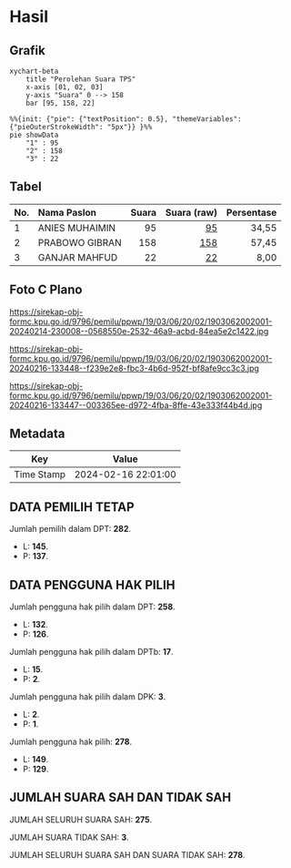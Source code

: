 # Hasil

## Grafik

```mermaid
xychart-beta
    title "Perolehan Suara TPS"
    x-axis [01, 02, 03]
    y-axis "Suara" 0 --> 158
    bar [95, 158, 22]
```

```mermaid
%%{init: {"pie": {"textPosition": 0.5}, "themeVariables": {"pieOuterStrokeWidth": "5px"}} }%%
pie showData
    "1" : 95
    "2" : 158
    "3" : 22
```

## Tabel

| No. | Nama Paslon    | Suara | Suara (raw) | Persentase |
|:--- |:-------------- | -----:| -----------:| ----------:|
| 1   | ANIES MUHAIMIN | 95    | [95][p-1]   | 34,55      |
| 2   | PRABOWO GIBRAN | 158   | [158][p-2]  | 57,45      |
| 3   | GANJAR MAHFUD  | 22    | [22][p-3]   | 8,00       |


[p-1]: https://github.com/gigit-pemilu/pemilu-2024-19-kepulauan-bangka-belitung/blob/main/pilpres/hitung-suara/sub/19-kepulauan-bangka-belitung/sub/03-bangka-selatan/sub/06-tukak-sadai/sub/2002-tukak/sub/001-tps/sub/paslon-1.txt
[p-2]: https://github.com/gigit-pemilu/pemilu-2024-19-kepulauan-bangka-belitung/blob/main/pilpres/hitung-suara/sub/19-kepulauan-bangka-belitung/sub/03-bangka-selatan/sub/06-tukak-sadai/sub/2002-tukak/sub/001-tps/sub/paslon-2.txt
[p-3]: https://github.com/gigit-pemilu/pemilu-2024-19-kepulauan-bangka-belitung/blob/main/pilpres/hitung-suara/sub/19-kepulauan-bangka-belitung/sub/03-bangka-selatan/sub/06-tukak-sadai/sub/2002-tukak/sub/001-tps/sub/paslon-3.txt

## Foto C Plano

https://sirekap-obj-formc.kpu.go.id/9796/pemilu/ppwp/19/03/06/20/02/1903062002001-20240214-230008--0568550e-2532-46a9-acbd-84ea5e2c1422.jpg

https://sirekap-obj-formc.kpu.go.id/9796/pemilu/ppwp/19/03/06/20/02/1903062002001-20240216-133448--f239e2e8-fbc3-4b6d-952f-bf8afe9cc3c3.jpg

https://sirekap-obj-formc.kpu.go.id/9796/pemilu/ppwp/19/03/06/20/02/1903062002001-20240216-133447--003365ee-d972-4fba-8ffe-43e333f44b4d.jpg


## Metadata

| Key        | Value               |
| ---------- | ------------------- |
| Time Stamp | 2024-02-16 22:01:00 |


## DATA PEMILIH TETAP

Jumlah pemilih dalam DPT: **282**.
 * L: **145**.
 * P: **137**.

## DATA PENGGUNA HAK PILIH

Jumlah pengguna hak pilih dalam DPT: **258**.
 * L: **132**.
 * P: **126**.

Jumlah pengguna hak pilih dalam DPTb: **17**.
 * L: **15**.
 * P: **2**.

Jumlah pengguna hak pilih dalam DPK: **3**.
 * L: **2**.
 * P: **1**.

Jumlah pengguna hak pilih: **278**.
 * L: **149**.
 * P: **129**.

## JUMLAH SUARA SAH DAN TIDAK SAH

JUMLAH SELURUH SUARA SAH: **275**.

JUMLAH SUARA TIDAK SAH: **3**.

JUMLAH SELURUH SUARA SAH DAN SUARA TIDAK SAH: **278**.


